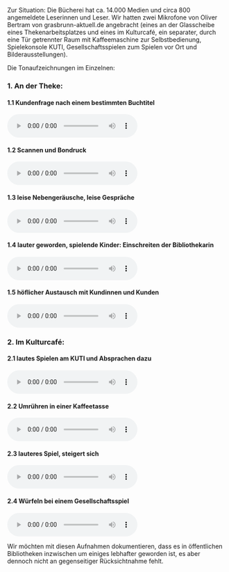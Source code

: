 Zur Situation: Die Bücherei hat ca. 14.000 Medien und circa 800
angemeldete Leserinnen und Leser. Wir hatten zwei Mikrofone von Oliver
Bertram von grasbrunn-aktuell.de angebracht (eines an der Glasscheibe
eines Thekenarbeitsplatzes und eines im Kulturcafé, ein separater, durch
eine Tür getrennter Raum mit Kaffeemaschine zur Selbstbedienung,
Spielekonsole KUTI, Gesellschaftsspielen zum Spielen vor Ort und
Bilderausstellungen).

Die Tonaufzeichnungen im Einzelnen:

### 1. An der Theke:

#### 1.1 Kundenfrage nach einem bestimmten Buchtitel

<audio controls>
  <source src="audio/1.1 Kundenfrage nach einem bestimmten Buchtitel.mp3" type="audio/mpeg"></audio>

#### 1.2 Scannen und Bondruck

<audio controls>
  <source src="audio/1.2 Scannen und Bondruck.mp3" type="audio/mpeg">
</audio>

#### 1.3 leise Nebengeräusche, leise Gespräche

<audio controls>
  <source src="audio/1.3 leise Nebengeräusche, leise Gespräche.mp3" type="audio/mpeg">
</audio>

#### 1.4 lauter geworden, spielende Kinder: Einschreiten der Bibliothekarin

<audio controls>
  <source src="audio/1.4 lauter geworden, spielende Kinder, Einschreiten der Bibliothekarin.mp3" type="audio/mpeg"></audio>

#### 1.5 höflicher Austausch mit Kundinnen und Kunden

<audio controls>
  <source src="audio/1.5 höflicher Austausch mit Kunden.mp3" type="audio/mpeg">
</audio>

### 2. Im Kulturcafé:

#### 2.1 lautes Spielen am KUTI und Absprachen dazu

<audio controls>
  <source src="audio/2.1 lautes Spielen am KUTI und Absprachen dazu.mp3" type="audio/mpeg"></audio>

#### 2.2 Umrühren in einer Kaffeetasse

<audio controls>
  <source src="audio/2.2 Umrühren in einer Kaffeetasse.mp3" type="audio/mpeg">
</audio>

#### 2.3 lauteres Spiel, steigert sich

<audio controls>
  <source src="audio/2.3 lauteres Spiel, steigert sich.mp3" type="audio/mpeg">
</audio>

#### 2.4 Würfeln bei einem Gesellschaftsspiel

<audio controls>
  <source src="audio/2.4 Würfeln bei einem Gesellschaftsspiel.mp3" type="audio/mpeg">
</audio>

Wir möchten mit diesen Aufnahmen dokumentieren, dass es in öffentlichen Bibliotheken inzwischen um einiges lebhafter geworden ist, es aber dennoch nicht an gegenseitiger Rücksichtnahme fehlt.
